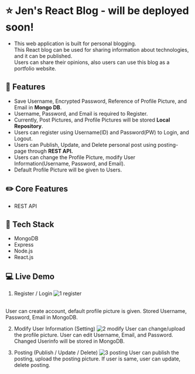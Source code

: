 # ⭐ Jen's React Blog - will be deployed soon!
- This web application is built for personal blogging. <br>This React blog can be used for sharing information about technologies, and it can be published. <br>Users can share their opinions, also users can use this blog as a portfolio website. 

## 🌱 Features 
- Save Username, Encrypted Password, Reference of Profile Picture, and Email in <strong>Mongo DB</strong>. 
- Username, Password, and Email is required to Register.
- Currently, Post Pictures, and Profile Pictures will be stored <strong>Local Repository</strong>.
- Users can register using Username(ID) and Password(PW) to Login, and Logout.
- Users can Publish, Update, and Delete personal post using posting-page through <strong>REST API.</strong>
- Users can change the Profile Picture, modify User Information(Username, Password, and Email).
- Default Profile Picture will be given to Users. 

## ✏️ Core Features
- REST API

## 📌 Tech Stack
- MongoDB
- Express
- Node.js
- React.js

## :computer: Live Demo
1. Register / Login
![1 register](https://user-images.githubusercontent.com/97131199/174272514-7b8d1d9e-46a4-4f84-a697-3ecdfd865a0f.gif)
 <br>
 User can create account, default profile picture is given.
 Stored Username, Password, Email in MongoDB.
 
2. Modify User Information (Setting)
![2  modify](https://user-images.githubusercontent.com/97131199/174273005-cfb37239-c30b-4543-974d-b15fbd455585.gif)
User can change/upload the profile picture.
User can edit Username, Email, and Password. 
Changed Userinfo will be stored in MongoDB.

3. Posting (Publish / Update / Delete)
![3 posting](https://user-images.githubusercontent.com/97131199/174273657-61449e6e-5a55-43ed-a207-952866fcace2.gif)
User can publish the posting, upload the posting picture.
If user is same, user can update, delete posting.



